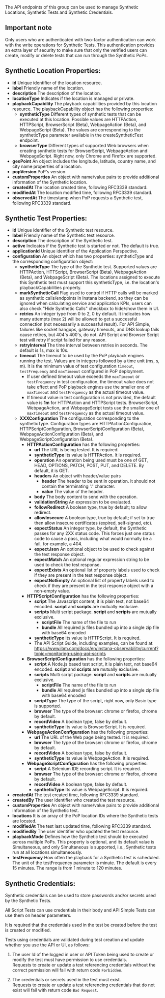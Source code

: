 The API endpoints of this group can be used to manage Synthetic Locations, Synthetic Tests and Synthetic Credentials. 

## Important note
Only users who are authenticated with two-factor authentication can work with the write operations for Synthetic Tests. This authentication provides an extra layer of security to make sure that only the verified users can create, modify or delete tests that can run through the Synthetic PoPs.

## Synthetic Location Properties:
- **id** Unique identifier of the location resource.
- **label** Friendly name of the location.
- **description** The description of the location.
- **locationType** Indicates if the location is managed or private.
- **playbackCapability** The playback capabilities provided by this location resource.
  The playbackCapability object has the following properties: 
  - **syntheticType** Different types of synthetic tests that can be executed at this location. 
    Possible values are HTTPAction, HTTPScript, BrowserScript (Beta), WebpageAction (Beta), and WebpageScript (Beta). 
    The values are corresponding to the syntheticType parameter available in the createSyntheticTest endpoint.
  - **browserType** Different types of supported Web browsers when creating synthetic tests for BrowserScript, WebpageAction and WebpageScript.
    Right now, only Chrome and Firefox are supported. 
- **geoPoint** An object includes the longitude, latitude, country name, and city name properties of a location. 
- **popVersion** PoP's version
- **customProperties** An object with name/value pairs to provide additional information of the Synthetic location.
- **createdAt** The location created time, following RFC3339 standard.
- **modifiedAt** The location modified time, following RFC3339 standard.
- **observedAt** The timestamp when PoP requests a Synthetic test, following RFC3339 standard.

## Synthetic Test Properties:
- **id** Unique identifier of the Synthetic test resource.
- **label** Friendly name of the Synthetic test resource.
- **description** The description of the Synthetic test.
- **active** Indicates if the Synthetic test is started or not. The default is true.
- **applicationId** Unique identifier of the Application Perspective.
- **configuration** An object which has two properties: syntheticType and the corresponding configuration object:
    - **syntheticType** The type of the Synthetic test. Supported values are HTTPAction, HTTScript, BrowserScript (Beta), WebpageAction (Beta),
      and WebpageScript (Beta). The locations assigned to execute this Synthetic
      test must support this syntheticType, i.e. the location's playbackCapabilities property.
    - **markSyntheticCall** Flag used to control if HTTP calls will be marked as synthetic calls/endpoints in Instana backend, so they can be ignored when calculating service and application KPIs, users can also check "Hide Synthetic Calls" checkbox to hide/show them in UI.
    - **retries** An integer type from 0 to 2, 0 by default.
      It indicates how many attempts (max 2) will be allowed
      to get a successful connection (not necessarily a successful result).
      For API Simple, failures like socket hangups, gateway timeouts, and DNS lookup fails cause retires, but 404's 400's, do not.
      API Script and Browser Script test will retry if script failed for any reason.
    - **retryInterval** The time interval between retries in seconds. The default is 1s, max is 10s.
    - **timeout** The timeout to be used by the PoP playback engines running the test. Values are in integers followed by a time unit (ms, s, m). 
      It is the minimum value of test configuration `timeout`, `testFrequency` and `maxTimeout` configured in PoP deployment.
        - If user defined timeout value exceeds the `maxTimeout` or `testFrequency` in test configuration, the timeout value does not take effect 
          and PoP playback engines use the smaller one of `maxTimeout` and `testFrequency` as the actual timeout value.
        - If timeout value in test configuration is not provided, the default value is **1m** for HTTPAction and HTTPScript tests. 
          BrowserScript, WebpageAction, and WebpageScript tests use the smaller one of `maxTimeout` and `testFrequency` as the actual timeout value.
    - **XXXConfiguration** The configuration corresponding to the syntheticType. Configuration types are HTTPActionConfiguration, HTTPScriptConfiguration,
      BrowserScriptConfiguration (Beta), WebpageActionConfiguration (Beta), and WebpageScriptConfiguration (Beta). 
        - **HTTPActionConfiguration** has the following properties:
            - **url** The URL is being tested. It is required.
            - **syntheticType** Its value is HTTPAction. It is required.
            - **operation** An operation being used must be one of GET, HEAD, OPTIONS, PATCH, POST, PUT, and DELETE. By default, it is GET.
            - **headers** An object with header/value pairs
                - **header** The header to be sent in operation. It should not contain the terminating ':' character.
                - **value** The value of the header.
            - **body** The body content to send with the operation.
            - **validationString** An expression to be evaluated.
            - **followRedirect** A boolean type, true by default; to allow redirect.
            - **allowInsecure** A boolean type,  true by default; if set to true then allow insecure certificates
              (expired, self-signed, etc).
            - **expectStatus** An integer type, by default, the Synthetic passes for any 2XX status code.
              This forces just one status code to cause a pass, including what would normally be a fail, for example, a 404.
            - **expectJson** An optional object to be used to check against the test response object.
            - **expectMatch** An optional regular expression string to be used to check the test response.
            - **expectExists** An optional list of property labels used to check if they are present in the test response object.
            - **expectNotEmpty** An optional list of property labels used to check if they are present in the test response object with a non-empty value.
        - **HTTPScriptConfiguration** has the following properties:
          - **script** The Javascript content, it is plain text, not base64 encoded. **script** and **scripts** are mutually exclusive.
          - **scripts** Multi script package. **script** and **scripts** are mutually exclusive.
              - **scriptFile** The name of the file to run
              - **bundle** All required js files bundled up into a single zip file with base64 encoded
          - **syntheticType** Its value is HTTPScript. It is required.
          - The API Script Guide, including examples, can be found at: https://www.ibm.com/docs/en/instana-observability/current?topic=monitoring-using-api-scripts
        - **BrowserScriptConfiguration** has the following properties:
          - **script** A Node.js based test script, it is plain text, not base64 encoded. **script** and **scripts** are mutually exclusive.
          - **scripts** Multi script package. **script** and **scripts** are mutually exclusive.
              - **scriptFile** The name of the file to run
              - **bundle** All required js files bundled up into a single zip file with base64 encoded
          - **scriptType** The type of the script, right now, only Basic type is supported. 
          - **browser** The type of the browser: chrome or firefox, chrome by default.
          - **recordVideo** A boolean type, false by default.
          - **syntheticType** Its value is BrowserScript. It is required.
        - **WebpageActionConfiguration** has the following properties:
          - **url** The URL of the Web page being tested. It is required.
          - **browser** The type of the browser: chrome or firefox, chrome by default.
          - **recordVideo** A boolean type, false by default.
          - **syntheticType** Its value is WebpageAction. It is required.
        - **WebpageScriptConfiguration** has the following properties:
          - **script** A Selenium IDE recording script. It is required.
          - **browser** The type of the browser: chrome or firefox, chrome by default.
          - **recordVideo** A boolean type, false by default.
          - **syntheticType** Its value is WebpageScript. It is required.
- **createdAt** The test created time, following RFC3339 standard.
- **createdBy** The user identifier who created the test resource.
- **customProperties** An object with name/value pairs to provide additional information of the Synthetic test.
- **locations** It is an array of the PoP location IDs where the Synthetic tests are located.
- **modifiedAt** The test last updated time, following RFC3339 standard.
- **modifiedBy** The user identifier who updated the test resource.
- **playbackMode** Defines how the Synthetic test should be executed across multiple
  PoPs. This property is optional, and its default value is Simultaneous, and only Simultaneous is supported, i.e.,
  Synthetic tests run at all locations simultaneously. 
- **testFrequency** How often the playback for a Synthetic test is scheduled. The unit of the testFrequency parameter is minute.
  The default is every 15 minutes. The range is from 1 minute to 120 minutes.

## Synthetic Credentials:

Synthetic credentials can be used to store passwords and/or secrets used by the Synthetic Tests.

All Script Tests can use credentials in their body and API Simple Tests can use them on header parameters.

It is required that the credentials used in the test be created before the test is created or modified.

Tests using credentials are validated during test creation and update whether you use the API or UI, as follows:

1. The user Id of the logged in user or API Token being used to create or modify the test must have permission to use credentials.  
  Requests to create or update a test referencing credentials without the correct permission will fail with return code `Forbidden`.

2. The credentials or secrets used in the test must exist.  
  Requests to create or update a test referencing credentials that do not exist will fail with return code `Bad Request`.
